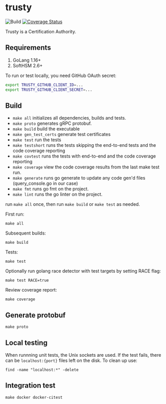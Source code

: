 # trusty

![Build](https://github.com/ekspand/trusty/workflows/Build/badge.svg?branch=master)
[![Coverage Status](https://coveralls.io/repos/github/ekspand/trusty/badge.svg?branch=master)](https://coveralls.io/github/ekspand/trusty?branch=master)

Trusty is a Certification Authority.

## Requirements

1. GoLang 1.16+
1. SoftHSM 2.6+

To run or test locally, you need GitHub OAuth secret:

```.sh
export TRUSTY_GITHUB_CLIENT_ID=...
export TRUSTY_GITHUB_CLIENT_SECRET=...
```

## Build

* `make all` initializes all dependencies, builds and tests.
* `make proto` generates gRPC protobuf.
* `make build` build the executable
* `make gen_test_certs` generate test certificates
* `make test` run the tests
* `make testshort` runs the tests skipping the end-to-end tests and the code coverage reporting
* `make covtest` runs the tests with end-to-end and the code coverage reporting
* `make coverage` view the code coverage results from the last make test run.
* `make generate` runs go generate to update any code gen'd files (query_console.go in our case)
* `make fmt` runs go fmt on the project.
* `make lint` runs the go linter on the project.

run `make all` once, then run `make build` or `make test` as needed.

First run:

    make all

Subsequent builds:

    make build

Tests:

    make test

Optionally run golang race detector with test targets by setting RACE flag:

    make test RACE=true

Review coverage report:

    make coverage

## Generate protobuf

    make proto

## Local testing

When runnning unit tests, the Unix sockets are used. 
If the test fails, there can be `localhost:{port}` files left on the disk.
To clean up use:
    
    find -name "localhost:*" -delete

## Integration test

    make docker docker-citest

